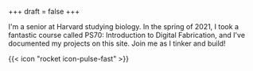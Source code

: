 +++
draft = false
+++

I'm a senior at Harvard studying biology. In the spring of 2021, I took a fantastic course called PS70: Introduction to Digital Fabrication, and I've documented my projects on this site. Join me as I tinker and build!

{{< icon "rocket icon-pulse-fast" >}}